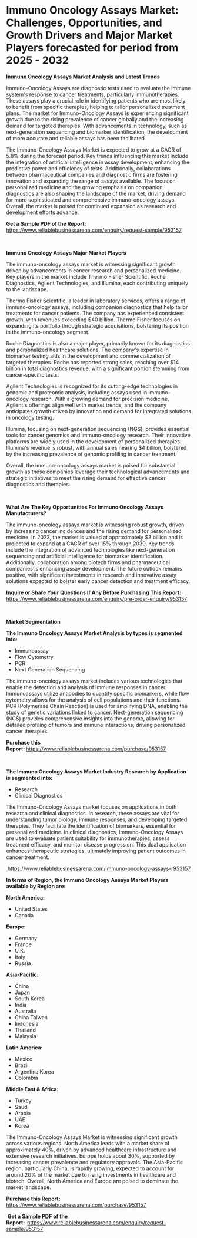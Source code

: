 <p><h1>Immuno Oncology Assays Market: Challenges, Opportunities, and Growth Drivers and Major Market Players forecasted for period from 2025 - 2032</h1></p><p><strong>Immuno Oncology Assays Market Analysis and Latest Trends</strong></p>
<p><p>Immuno-Oncology Assays are diagnostic tests used to evaluate the immune system's response to cancer treatments, particularly immunotherapies. These assays play a crucial role in identifying patients who are most likely to benefit from specific therapies, helping to tailor personalized treatment plans. The market for Immuno-Oncology Assays is experiencing significant growth due to the rising prevalence of cancer globally and the increasing demand for targeted therapies. With advancements in technology, such as next-generation sequencing and biomarker identification, the development of more accurate and reliable assays has been facilitated.</p><p>The Immuno-Oncology Assays Market is expected to grow at a CAGR of 5.8% during the forecast period. Key trends influencing this market include the integration of artificial intelligence in assay development, enhancing the predictive power and efficiency of tests. Additionally, collaborations between pharmaceutical companies and diagnostic firms are fostering innovation and expanding the range of assays available. The focus on personalized medicine and the growing emphasis on companion diagnostics are also shaping the landscape of the market, driving demand for more sophisticated and comprehensive immuno-oncology assays. Overall, the market is poised for continued expansion as research and development efforts advance.</p></p>
<p><strong>Get a Sample PDF of the Report:&nbsp;</strong> <a href="https://www.reliablebusinessarena.com/enquiry/request-sample/953157?utm_campaign=3062&utm_medium=2&utm_source=Github&utm_content=ia&utm_term=17042025&utm_id=immuno-oncology-assays">https://www.reliablebusinessarena.com/enquiry/request-sample/953157</a></p>
<p>&nbsp;</p>
<p><strong>Immuno Oncology Assays Major Market Players</strong></p>
<p><p>The immuno-oncology assays market is witnessing significant growth driven by advancements in cancer research and personalized medicine. Key players in the market include Thermo Fisher Scientific, Roche Diagnostics, Agilent Technologies, and Illumina, each contributing uniquely to the landscape.</p><p>Thermo Fisher Scientific, a leader in laboratory services, offers a range of immuno-oncology assays, including companion diagnostics that help tailor treatments for cancer patients. The company has experienced consistent growth, with revenues exceeding $40 billion. Thermo Fisher focuses on expanding its portfolio through strategic acquisitions, bolstering its position in the immuno-oncology segment.</p><p>Roche Diagnostics is also a major player, primarily known for its diagnostics and personalized healthcare solutions. The company's expertise in biomarker testing aids in the development and commercialization of targeted therapies. Roche has reported strong sales, reaching over $14 billion in total diagnostics revenue, with a significant portion stemming from cancer-specific tests.</p><p>Agilent Technologies is recognized for its cutting-edge technologies in genomic and proteomic analysis, including assays used in immuno-oncology research. With a growing demand for precision medicine, Agilent's offerings align well with market trends, and the company anticipates growth driven by innovation and demand for integrated solutions in oncology testing.</p><p>Illumina, focusing on next-generation sequencing (NGS), provides essential tools for cancer genomics and immuno-oncology research. Their innovative platforms are widely used in the development of personalized therapies. Illumina's revenue is robust, with annual sales nearing $4 billion, bolstered by the increasing prevalence of genomic profiling in cancer treatment.</p><p>Overall, the immuno-oncology assays market is poised for substantial growth as these companies leverage their technological advancements and strategic initiatives to meet the rising demand for effective cancer diagnostics and therapies.</p></p>
<p>&nbsp;</p>
<p><strong>What Are The Key Opportunities For Immuno Oncology Assays Manufacturers?</strong></p>
<p><p>The immuno-oncology assays market is witnessing robust growth, driven by increasing cancer incidences and the rising demand for personalized medicine. In 2023, the market is valued at approximately $3 billion and is projected to expand at a CAGR of over 15% through 2030. Key trends include the integration of advanced technologies like next-generation sequencing and artificial intelligence for biomarker identification. Additionally, collaboration among biotech firms and pharmaceutical companies is enhancing assay development. The future outlook remains positive, with significant investments in research and innovative assay solutions expected to bolster early cancer detection and treatment efficacy.</p></p>
<p><strong>Inquire or Share Your Questions If Any Before Purchasing This Report:</strong> <a href="https://www.reliablebusinessarena.com/enquiry/pre-order-enquiry/953157?utm_campaign=3062&utm_medium=2&utm_source=Github&utm_content=ia&utm_term=17042025&utm_id=immuno-oncology-assays">https://www.reliablebusinessarena.com/enquiry/pre-order-enquiry/953157</a></p>
<p>&nbsp;</p>
<p><strong>Market Segmentation</strong></p>
<p><strong>The Immuno Oncology Assays Market Analysis by types is segmented into:</strong></p>
<p><ul><li>Immunoassay</li><li>Flow Cytometry</li><li>PCR</li><li>Next Generation Sequencing</li></ul></p>
<p><p>The immuno-oncology assays market includes various technologies that enable the detection and analysis of immune responses in cancer. Immunoassays utilize antibodies to quantify specific biomarkers, while flow cytometry allows for the analysis of cell populations and their functions. PCR (Polymerase Chain Reaction) is used for amplifying DNA, enabling the study of genetic variations linked to cancer. Next-generation sequencing (NGS) provides comprehensive insights into the genome, allowing for detailed profiling of tumors and immune interactions, driving personalized cancer therapies.</p></p>
<p><strong>Purchase this Report:&nbsp;</strong><a href="https://www.reliablebusinessarena.com/purchase/953157?utm_campaign=3062&utm_medium=2&utm_source=Github&utm_content=ia&utm_term=17042025&utm_id=immuno-oncology-assays">https://www.reliablebusinessarena.com/purchase/953157</a></p>
<p>&nbsp;</p>
<p><strong>The Immuno Oncology Assays Market Industry Research by Application is segmented into:</strong></p>
<p><ul><li>Research</li><li>Clinical Diagnostics</li></ul></p>
<p><p>The Immuno-Oncology Assays market focuses on applications in both research and clinical diagnostics. In research, these assays are vital for understanding tumor biology, immune responses, and developing targeted therapies. They facilitate the identification of biomarkers, essential for personalized medicine. In clinical diagnostics, Immuno-Oncology Assays are used to evaluate patient suitability for immunotherapies, assess treatment efficacy, and monitor disease progression. This dual application enhances therapeutic strategies, ultimately improving patient outcomes in cancer treatment.</p></p>
<p><a href="https://www.reliablebusinessarena.com/immuno-oncology-assays-r953157?utm_campaign=3062&utm_medium=2&utm_source=Github&utm_content=ia&utm_term=17042025&utm_id=immuno-oncology-assays">&nbsp;https://www.reliablebusinessarena.com/immuno-oncology-assays-r953157</a></p>
<p><strong>In terms of Region, the Immuno Oncology Assays Market Players available by Region are:</strong></p>
<p>
    <p> <strong> North America: </strong>
        <ul>
            <li>United States</li>
            <li>Canada</li>
        </ul>
        </p> 
    <p> <strong> Europe: </strong>
        <ul>
            <li>Germany</li>
            <li>France</li>
            <li>U.K.</li>
            <li>Italy</li>
            <li>Russia</li>
        </ul>
        </p> 
    <p> <strong> Asia-Pacific: </strong>
        <ul>
            <li>China</li>
            <li>Japan</li>
            <li>South Korea</li>
            <li>India</li>
            <li>Australia</li>
            <li>China Taiwan</li>
            <li>Indonesia</li>
            <li>Thailand</li>
            <li>Malaysia</li>
        </ul>
        </p> 
    <p> <strong> Latin America: </strong>
        <ul>
            <li>Mexico</li>
            <li>Brazil</li>
            <li>Argentina Korea</li>
            <li>Colombia</li>
        </ul>
        </p> 
    <p> <strong> Middle East & Africa: </strong>
        <ul>
            <li>Turkey</li>
            <li>Saudi</li>
            <li>Arabia</li>
            <li>UAE</li>
            <li>Korea</li>
        </ul>
    </p>
    </p>
<p><p>The Immuno-Oncology Assays Market is witnessing significant growth across various regions. North America leads with a market share of approximately 40%, driven by advanced healthcare infrastructure and extensive research initiatives. Europe holds about 30%, supported by increasing cancer prevalence and regulatory approvals. The Asia-Pacific region, particularly China, is rapidly growing, expected to account for around 20% of the market due to rising investments in healthcare and biotech. Overall, North America and Europe are poised to dominate the market landscape.</p></p>
<p><strong>Purchase this Report: </strong><a href="https://www.reliablebusinessarena.com/purchase/953157?utm_campaign=3062&utm_medium=2&utm_source=Github&utm_content=ia&utm_term=17042025&utm_id=immuno-oncology-assays">https://www.reliablebusinessarena.com/purchase/953157</a></p>
<p>&nbsp;<strong>Get a Sample PDF of the Report:&nbsp;&nbsp;</strong><a href="https://www.reliablebusinessarena.com/enquiry/request-sample/953157?utm_campaign=3062&utm_medium=2&utm_source=Github&utm_content=ia&utm_term=17042025&utm_id=immuno-oncology-assays">https://www.reliablebusinessarena.com/enquiry/request-sample/953157</a></p>
<p><strong></strong></p>
<p><p></p><p></p><p></p></p>
